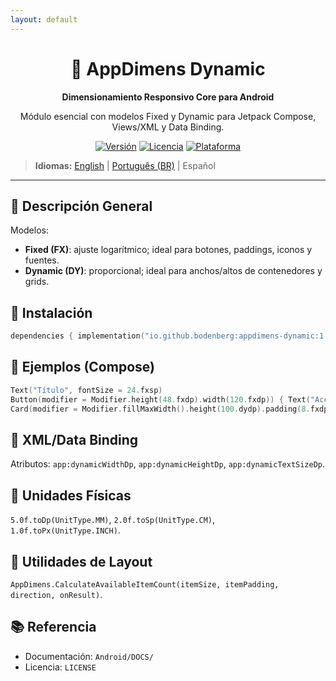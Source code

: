 ```yaml
---
layout: default
---
```


<div align="center">
    <h1>📐 AppDimens Dynamic</h1>
    <p><strong>Dimensionamiento Responsivo Core para Android</strong></p>
    <p>Módulo esencial con modelos Fixed y Dynamic para Jetpack Compose, Views/XML y Data Binding.</p>

[![Versión](https://img.shields.io/badge/version-1.0.8-blue.svg)](https://github.com/bodenberg/appdimens/releases)
[![Licencia](https://img.shields.io/badge/license-Apache%202.0-green.svg)](../../../LICENSE)
[![Plataforma](https://img.shields.io/badge/platform-Android%2021+-orange.svg)](https://developer.android.com/)
</div>

> **Idiomas:** [English](../../../../Android/appdimens_dynamic/README.md) | [Português (BR)](../../pt-BR/Android/appdimens_dynamic/README.md) | Español

---

## 🎯 Descripción General

Modelos:
- **Fixed (FX)**: ajuste logarítmico; ideal para botones, paddings, iconos y fuentes.
- **Dynamic (DY)**: proporcional; ideal para anchos/altos de contenedores y grids.

## 🚀 Instalación
```kotlin
dependencies { implementation("io.github.bodenberg:appdimens-dynamic:1.0.8") }
```

## 🎨 Ejemplos (Compose)
```kotlin
Text("Título", fontSize = 24.fxsp)
Button(modifier = Modifier.height(48.fxdp).width(120.fxdp)) { Text("Acción") }
Card(modifier = Modifier.fillMaxWidth().height(100.dydp).padding(8.fxdp)) { /* ... */ }
```

## 📄 XML/Data Binding
Atributos: `app:dynamicWidthDp`, `app:dynamicHeightDp`, `app:dynamicTextSizeDp`.

## 📏 Unidades Físicas
`5.0f.toDp(UnitType.MM)`, `2.0f.toSp(UnitType.CM)`, `1.0f.toPx(UnitType.INCH)`.

## 🧮 Utilidades de Layout
`AppDimens.CalculateAvailableItemCount(itemSize, itemPadding, direction, onResult)`.

## 📚 Referencia
- Documentación: `Android/DOCS/`
- Licencia: `LICENSE`
